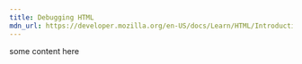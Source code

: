 ```yaml
---
title: Debugging HTML
mdn_url: https://developer.mozilla.org/en-US/docs/Learn/HTML/Introduction_to_HTML/Debugging_HTML
---
```

some content here
